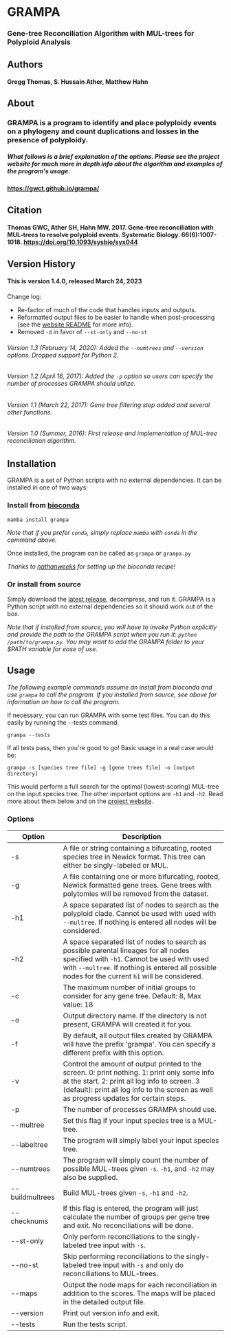 # GRAMPA
### Gene-tree Reconciliation Algorithm with MUL-trees for Polyploid Analysis

## Authors
#### Gregg Thomas, S. Hussain Ather, Matthew Hahn

## About

### GRAMPA is a program to identify and place polyploidy events on a phylogeny and count duplications and losses in the presence of polyploidy.

##### What follows is a brief explanation of the options. Please see the project website for much more in depth info about the algorithm and examples of the program's usage.

#### https://gwct.github.io/grampa/

## Citation

#### Thomas GWC, Ather SH, Hahn MW. 2017. Gene-tree reconciliation with MUL-trees to resolve polyploid events. Systematic Biology. 66(6):1007-1018. https://doi.org/10.1093/sysbio/syx044

## Version History
#### This is version 1.4.0, released March 24, 2023

Change log:
* Re-factor of much of the code that handles inputs and outputs.
* Reformatted output files to be easier to handle when post-processing (see the [website README](https://gwct.github.io/grampa/readme.html) for more info).
* Removed `-d` in favor of `--st-only` and `--no-st`

###### Version 1.3 (February 14, 2020): Added the `--numtrees` and `--version` options. Dropped support for Python 2.
###### Version 1.2 (April 16, 2017): Added the `-p` option so users can specify the number of processes GRAMPA should utilize.
###### Version 1.1 (March 22, 2017): Gene tree filtering step added and several other functions.
###### Version 1.0 (Summer, 2016): First release and implementation of MUL-tree reconciliation algorithm.


## Installation

GRAMPA is a set of Python scripts with no external dependencies. It can be installed in one of two ways:

### Install from [bioconda](https://anaconda.org/bioconda/grampa)

```
mamba install grampa
```

*Note that if you prefer `conda`, simply replace `mamba` with `conda` in the command above.*

Once installed, the program can be called as `grampa` or `grampa.py`

*Thanks to [nathanweeks](https://github.com/nathanweeks) for setting up the bioconda recipe!*

### Or install from source

Simply download the [latest release](https://github.com/gwct/grampa/releases/latest), decompress, and run it. GRAMPA is a Python script with no external dependencies so it should work out of the box.

*Note that if installed from source, you will have to invoke Python explicitly and provide the path to the GRAMPA script when you run it: `python /path/to/grampa.py`. You may want to add the GRAMPA folder to your $PATH variable for ease of use.*

## Usage

*The following example commands assume an install from bioconda and use `grampa` to call the program. If you installed from source, see above for information on how to call the program.*

If necessary, you can run GRAMPA with some test files. You can do this easily by running the --tests command:

`grampa --tests`

If all tests pass, then you're good to go! Basic usage in a real case would be:

`grampa -s [species tree file] -g [gene trees file] -o [output directory]`

This would perform a full search for the optimal (lowest-scoring) MUL-tree on the input species tree. The other important options are `-h1` and `-h2`. Read more about them below and on the [project website](https://gwct.github.io/grampa/).


### Options

| Option | Description | 
| ------ | ----------- |
| -s | A file or string containing a bifurcating, rooted species tree in Newick format. This tree can either be singly-labeled or MUL. |
| -g | A file containing one or more bifurcating, rooted, Newick formatted gene trees. Gene trees with polytomies will be removed from the dataset. |
| -h1 | A space separated list of nodes to search as the polyploid clade. Cannot be used with used with `--multree`. If nothing is entered all nodes will be considered. |
| -h2 | A space separated list of nodes to search as possible parental lineages for all nodes specified with `-h1`.  Cannot be used with used with `--multree`. If nothing is entered all possible nodes for the current `h1` will be considered. |
| -c | The maximum number of initial groups to consider for any gene tree. Default: 8, Max value: 18 |
| -o | Output directory name. If the directory is not present, GRAMPA will created it for you. |
| -f | By default, all output files created by GRAMPA will have the prefix 'grampa'. You can specify a different prefix with this option. |
| -v | Control the amount of output printed to the screen. 0: print nothing. 1: print only some info at the start. 2: print all log info to screen. 3 (default): print all log info to the screen as well as progress updates for certain steps. |
| -p | The number of processes GRAMPA should use. |
| --multree | Set this flag if your input species tree is a MUL-tree. |
| --labeltree | The program will simply label your input species tree. |
| --numtrees | The program will simply count the number of possible MUL-trees given `-s`. `-h1`, and `-h2` may also be supplied.
| --buildmultrees | Build MUL-trees given `-s`, `-h1` and `-h2`. |
| --checknums | If this flag is entered, the program will just calculate the number of groups per gene tree and exit. No reconciliations will be done. |
| --st-only | Only perform reconciliations to the singly-labeled tree input with `-s`. |
| --no-st | Skip performing reconciliations to the singly-labeled tree input with `-s` and only do reconciliations to MUL-trees. |
| --maps | Output the node maps for each reconciliation in addition to the scores. The maps will be placed in the detailed output file. |
| --version | Print out version info and exit. |
| --tests | Run the tests script. |

